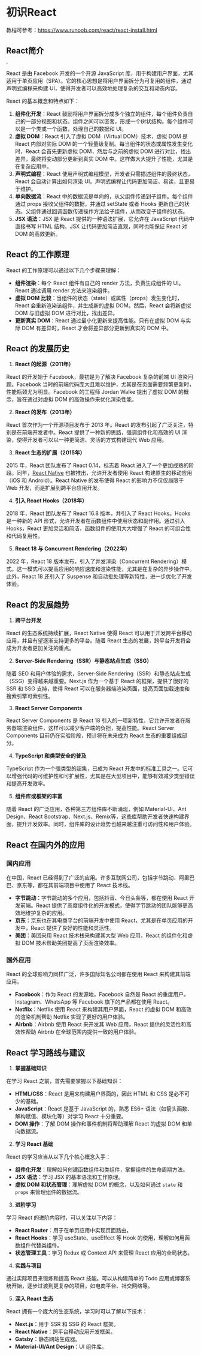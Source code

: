 # 初识React

教程可参考：https://www.runoob.com/react/react-install.html

## React简介

<img src="https://docsimg.wazicode.top/react1.png" style="zoom: 25%;" />

React 是由 Facebook 开发的一个开源 JavaScript 库，用于构建用户界面，尤其适用于单页应用（SPA）。它的核心思想是将用户界面拆分为可复用的组件，通过声明式编程来构建 UI，使得开发者可以高效地处理复杂的交互和动态内容。

React 的基本概念和特点如下：

1. **组件化开发**：React 鼓励将用户界面拆分成多个独立的组件，每个组件负责自己的一部分视图和状态。组件之间可以嵌套，形成一个树状结构。每个组件可以是一个类或一个函数，处理自己的数据和 UI。
2. **虚拟 DOM**：React 引入了虚拟 DOM（Virtual DOM）技术，虚拟 DOM 是 React 内部对实际 DOM 的一个轻量级复制。每当组件的状态或属性发生变化时，React 会首先更新虚拟 DOM，然后与之前的虚拟 DOM 进行对比，找出差异，最终将变动部分更新到真实 DOM 中。这样做大大提升了性能，尤其是在复杂应用中。
3. **声明式编程**：React 使用声明式编程模型，开发者只需描述组件的最终状态，React 会自动计算出如何渲染 UI。声明式编程让代码更加简洁、易读，且更易于维护。
4. **单向数据流**：React 中的数据流是单向的，从父组件传递到子组件。每个组件通过 props 接收父组件的数据，并通过 setState 或者 Hooks 更新自己的状态。父组件通过回调函数传递操作方法给子组件，从而改变子组件的状态。
5. **JSX 语法**：JSX 是 React 提供的一种语法扩展，它允许在 JavaScript 代码中直接书写 HTML 结构。JSX 让代码更加简洁直观，同时也能保证 React 对 DOM 的高效更新。

## React 的工作原理

React 的工作原理可以通过以下几个步骤来理解：

- **组件渲染**：每个 React 组件有自己的 render 方法，负责生成组件的 UI。React 通过调用 render 方法来渲染组件。
- **虚拟 DOM 比较**：当组件的状态（state）或属性（props）发生变化时，React 会重新渲染该组件，并生成新的虚拟 DOM。然后，React 会将新虚拟 DOM 与旧虚拟 DOM 进行对比，找出差异。
- **更新真实 DOM**：React 通过最小化更新来提高性能。只有在虚拟 DOM 与实际 DOM 有差异时，React 才会将差异部分更新到真实的 DOM 中。

## React 的发展历史

1. **React 的起源（2011年）**

React 的开发始于 Facebook，最初是为了解决 Facebook 复杂的前端 UI 渲染问题。Facebook 当时的前端代码庞大且难以维护，尤其是在页面需要频繁更新时，性能瓶颈尤为明显。Facebook 的工程师 Jordan Walke 提出了虚拟 DOM 的概念，旨在通过对虚拟 DOM 的高效操作来优化渲染性能。

2. **React 的发布（2013年）**

React 首次作为一个开源项目发布于 2013 年。React 的发布引起了广泛关注，特别是在前端开发者中。React 提供了一种新的思路，强调组件化和高效的 UI 渲染，使得开发者可以以一种更简洁、灵活的方式构建现代 Web 应用。

3. **React 生态的扩展（2015年）**

2015 年，React 团队发布了 React 0.14，标志着 React 进入了一个更加成熟的阶段。同年，[React Native](https://zhida.zhihu.com/search?content_id=254429506&content_type=Article&match_order=1&q=React+Native&zhida_source=entity) 也被推出，允许开发者使用 React 构建原生的移动应用（iOS 和 Android）。React Native 的发布使得 React 的影响力不仅仅局限于 Web 开发，而是扩展到跨平台应用开发。

4. **引入 React Hooks（2018年）**

2018 年，React 团队发布了 React 16.8 版本，并引入了 React Hooks。Hooks 是一种新的 API 形式，允许开发者在函数组件中使用状态和副作用。通过引入 Hooks，React 更加灵活和简洁，函数组件的使用大大增强了 React 的可组合性和代码复用性。

5. **React 18 与 Concurrent Rendering（2022年）**

2022 年，React 18 版本发布，引入了并发渲染（Concurrent Rendering）模式。这一模式可以提高应用的响应速度和渲染性能，尤其是在复杂的异步操作中。此外，React 18 还引入了 Suspense 和自动批处理等新特性，进一步优化了开发体验。

## React 的发展趋势

1. **跨平台开发**

React 的生态系统持续扩展，React Native 使得 React 可以用于开发跨平台移动应用，并且有望逐渐支持更多的平台。随着 React 生态的发展，跨平台开发将会成为开发者更加关注的重点。

2. **Server-Side Rendering（SSR）与静态站点生成（SSG）**

随着 SEO 和用户体验的需求，Server-Side Rendering（SSR）和静态站点生成（SSG）变得越来越重要。Next.js 作为一个基于 React 的框架，提供了很好的 SSR 和 SSG 支持，使得 React 可以在服务器端渲染页面，提高页面加载速度和搜索引擎可索引性。

3. **React Server Components**

React Server Components 是 React 18 引入的一项新特性，它允许开发者在服务器端渲染组件，这样可以减少客户端的负担，提高性能。React Server Components 目前仍在实验阶段，预计将在未来成为 React 生态的重要组成部分。

4. **TypeScript 和类型安全的普及**

TypeScript 作为一个强类型的超集，已成为 React 开发中的标准工具之一。它可以增强代码的可维护性和可扩展性，尤其是在大型项目中，能够有效减少类型错误和提高开发效率。

5. **组件库或框架的丰富**

随着 React 的广泛应用，各种第三方组件库不断涌现，例如 Material-UI、Ant Design、React Bootstrap、Next.js、Remix等，这些库帮助开发者快速构建界面，提升开发效率。同时，组件库的设计趋势也越来越注重可访问性和用户体验。

## React 在国内外的应用

### 国内应用

在中国，React 已经得到了广泛的应用。许多互联网公司，包括字节跳动、阿里巴巴、京东等，都在其前端项目中使用了 React 技术栈。

- **字节跳动**：字节跳动的多个应用，包括抖音、今日头条等，都在使用 React 开发前端。React 提供了高度组件化的开发模式，使得字节跳动的团队能够更高效地维护复杂的应用。
- **京东**：京东也在其电商平台的前端开发中使用 React，尤其是在单页应用的开发中，React 提供了良好的性能和灵活性。
- **美团**：美团采用 React 技术栈来构建其大型 Web 应用，React 的组件化和虚拟 DOM 技术帮助美团提高了页面渲染效率。

### 国外应用

React 的全球影响力同样广泛，许多国际知名公司都在使用 React 来构建其前端应用。

- **Facebook**：作为 React 的发源地，Facebook 自然是 React 的重度用户。Instagram、WhatsApp 等 Facebook 旗下的产品都在使用 React。
- **Netflix**：Netflix 使用 React 来构建其用户界面，React 的虚拟 DOM 和高效的渲染机制帮助 Netflix 实现了更好的用户体验。
- **Airbnb**：Airbnb 使用 React 来开发其 Web 应用，React 提供的灵活性和高效性帮助 Airbnb 在全球范围内提供一致的用户体验。

## React 学习路线与建议

1. **掌握基础知识**

在学习 React 之前，首先需要掌握以下基础知识：

- **HTML/CSS**：React 是用来构建用户界面的，因此 HTML 和 CSS 是必不可少的基础。
- **JavaScript**：React 是基于 JavaScript 的，熟悉 ES6+ 语法（如箭头函数、解构赋值、模块化等）对学习 React 十分重要。
- **DOM 操作**：了解 DOM 操作和事件机制将帮助理解 React 的虚拟 DOM 和单向数据流。

2. **学习 React 基础**

React 的学习应当从以下几个核心概念入手：

- **组件化开发**：理解如何创建函数组件和类组件，掌握组件的生命周期方法。
- **JSX 语法**：学习 JSX 的基本语法和工作原理。
- **虚拟 DOM 和状态管理**：理解虚拟 DOM 的概念，以及如何通过 `state` 和 `props` 来管理组件的数据流。

3. **进阶学习**

学习 React 的进阶内容时，可以关注以下内容：

- **React Router**：用于在单页应用中实现页面路由。
- **React Hooks**：学习 useState、useEffect 等 Hook 的使用，理解如何用函数组件代替类组件。
- **状态管理工具**：学习 Redux 或 Context API 来管理 React 应用的全局状态。

4. **实践与项目**

通过实际项目来锻炼和提高 React 技能。可以从构建简单的 Todo 应用或博客系统开始，逐步过渡到更复杂的项目，如电商平台、社交网络等。

5. **深入 React 生态**

React 拥有一个庞大的生态系统，学习时可以了解以下技术：

- **Next.js**：用于 SSR 和 SSG 的 React 框架。
- **React Native**：跨平台移动应用开发框架。
- **Gatsby**：静态网站生成器。
- **Material-UI/Ant Design**：UI 组件库。
